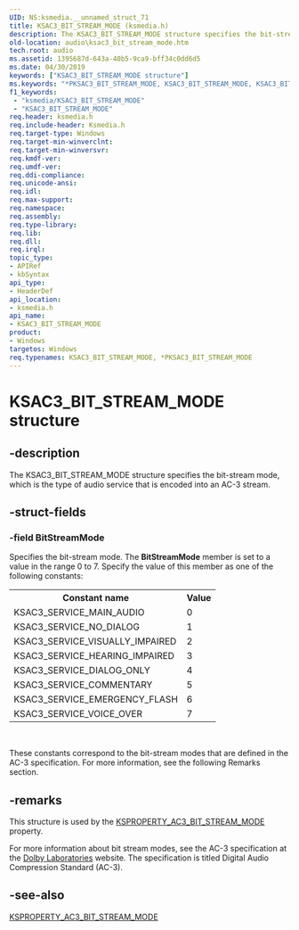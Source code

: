 ```yaml
---
UID: NS:ksmedia.__unnamed_struct_71
title: KSAC3_BIT_STREAM_MODE (ksmedia.h)
description: The KSAC3_BIT_STREAM_MODE structure specifies the bit-stream mode, which is the type of audio service that is encoded into an AC-3 stream.
old-location: audio\ksac3_bit_stream_mode.htm
tech.root: audio
ms.assetid: 1395687d-643a-40b5-9ca9-bff34c0dd6d5
ms.date: 04/30/2019
keywords: ["KSAC3_BIT_STREAM_MODE structure"]
ms.keywords: "*PKSAC3_BIT_STREAM_MODE, KSAC3_BIT_STREAM_MODE, KSAC3_BIT_STREAM_MODE structure [Audio Devices], PKSAC3_BIT_STREAM_MODE, PKSAC3_BIT_STREAM_MODE structure pointer [Audio Devices], aud-prop_b90587bf-508c-4e01-83ec-6fd925433d17.xml, audio.ksac3_bit_stream_mode, ksmedia/KSAC3_BIT_STREAM_MODE, ksmedia/PKSAC3_BIT_STREAM_MODE"
f1_keywords:
 - "ksmedia/KSAC3_BIT_STREAM_MODE"
 - "KSAC3_BIT_STREAM_MODE"
req.header: ksmedia.h
req.include-header: Ksmedia.h
req.target-type: Windows
req.target-min-winverclnt: 
req.target-min-winversvr: 
req.kmdf-ver: 
req.umdf-ver: 
req.ddi-compliance: 
req.unicode-ansi: 
req.idl: 
req.max-support: 
req.namespace: 
req.assembly: 
req.type-library: 
req.lib: 
req.dll: 
req.irql: 
topic_type:
- APIRef
- kbSyntax
api_type:
- HeaderDef
api_location:
- ksmedia.h
api_name:
- KSAC3_BIT_STREAM_MODE
product:
- Windows
targetos: Windows
req.typenames: KSAC3_BIT_STREAM_MODE, *PKSAC3_BIT_STREAM_MODE
---
```


# KSAC3_BIT_STREAM_MODE structure


## -description


The KSAC3_BIT_STREAM_MODE structure specifies the bit-stream mode, which is the type of audio service that is encoded into an AC-3 stream.


## -struct-fields




### -field BitStreamMode

Specifies the bit-stream mode. The <b>BitStreamMode</b> member is set to a value in the range 0 to 7. Specify the value of this member as one of the following constants:

<table>
<tr>
<th>Constant name</th>
<th>Value</th>
</tr>
<tr>
<td>
KSAC3_SERVICE_MAIN_AUDIO

</td>
<td>
0

</td>
</tr>
<tr>
<td>
KSAC3_SERVICE_NO_DIALOG

</td>
<td>
1

</td>
</tr>
<tr>
<td>
KSAC3_SERVICE_VISUALLY_IMPAIRED

</td>
<td>
2

</td>
</tr>
<tr>
<td>
KSAC3_SERVICE_HEARING_IMPAIRED

</td>
<td>
3

</td>
</tr>
<tr>
<td>
KSAC3_SERVICE_DIALOG_ONLY

</td>
<td>
4

</td>
</tr>
<tr>
<td>
KSAC3_SERVICE_COMMENTARY

</td>
<td>
5

</td>
</tr>
<tr>
<td>
KSAC3_SERVICE_EMERGENCY_FLASH

</td>
<td>
6

</td>
</tr>
<tr>
<td>
KSAC3_SERVICE_VOICE_OVER

</td>
<td>
7

</td>
</tr>
</table>
 

These constants correspond to the bit-stream modes that are defined in the AC-3 specification. For more information, see the following Remarks section.


## -remarks



This structure is used by the <a href="https://docs.microsoft.com/windows-hardware/drivers/audio/ksproperty-ac3-bit-stream-mode">KSPROPERTY_AC3_BIT_STREAM_MODE</a> property.

For more information about bit stream modes, see the AC-3 specification at the <a href="https://go.microsoft.com/fwlink/p/?linkid=8730">Dolby Laboratories</a> website. The specification is titled Digital Audio Compression Standard (AC-3).




## -see-also




<a href="https://docs.microsoft.com/windows-hardware/drivers/audio/ksproperty-ac3-bit-stream-mode">KSPROPERTY_AC3_BIT_STREAM_MODE</a>
 

 

